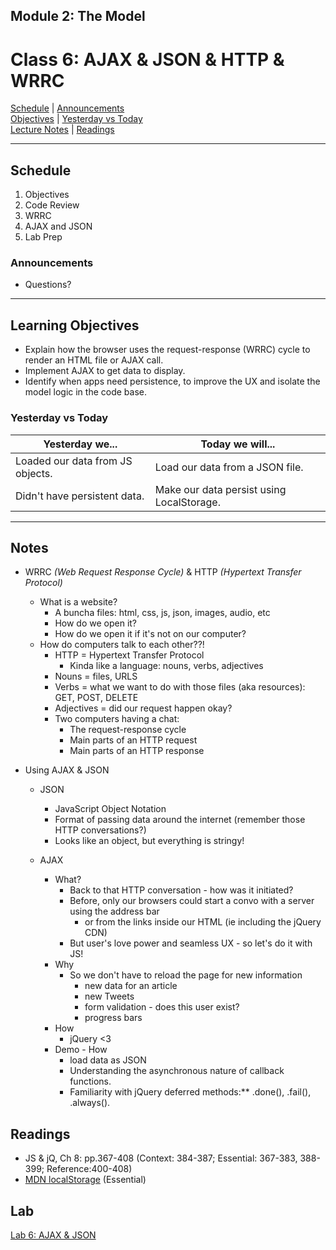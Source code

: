 <!-- 

- tf is a Model
  - examples of code/ideas - is it a model?
- class level properties and methods
- tf is a server
- asyncrohnous javascripppptttt
  - you already deal w this: your event listeners
- localStorage

-->


## **Module 2: The Model**
# Class 6: AJAX & JSON & HTTP & WRRC

[Schedule](#schedule) | [Announcements](#announcements) </br>
[Objectives](#learning-objectives) | [Yesterday vs Today](#yesterday-vs-today) </br>
[Lecture Notes](#notes) | [Readings](#readings)

<hr></hr>

## Schedule
1. Objectives
1. Code Review
1. WRRC
1. AJAX and JSON
1. Lab Prep

### Announcements
* Questions?
<hr></hr>

## Learning Objectives
* Explain how the browser uses the request-response (WRRC) cycle to render an HTML file or AJAX call.
* Implement AJAX to get data to display.
* Identify when apps need persistence, to improve the UX and isolate the model logic in the code base.

### Yesterday vs Today
| Yesterday we... | Today we will... |
| --------------- | ---------------- |
| Loaded our data from JS objects. | Load our data from a JSON file. |
| Didn't have persistent data. | Make our data persist using LocalStorage. |

<hr></hr>

## Notes

* WRRC *(Web Request Response Cycle)* & HTTP *(Hypertext Transfer Protocol)*
    * What is a website?
        * A buncha files: html, css, js, json, images, audio, etc
        * How do we open it?
        * How do we open it if it's not on our computer?
    * How do computers talk to each other??!
        * HTTP = Hypertext Transfer Protocol
            * Kinda like a language: nouns, verbs, adjectives
        * Nouns = files, URLS
        * Verbs = what we want to do with those files (aka resources): GET, POST, DELETE
        * Adjectives = did our request happen okay?
        * Two computers having a chat:
            * The request-response cycle
            * Main parts of an HTTP request
            * Main parts of an HTTP response

* Using AJAX & JSON
    * JSON
        * JavaScript Object Notation
        * Format of passing data around the internet (remember those HTTP conversations?)
        * Looks like an object, but everything is stringy!

    * AJAX
        * What?
            * Back to that HTTP conversation - how was it initiated? 
            * Before, only our browsers could start a convo with a server using the address bar
                * or from the links inside our HTML (ie including the jQuery CDN)
            * But user's love power and seamless UX - so let's do it with JS!
        * Why
            * So we don't have to reload the page for new information
                * new data for an article
                * new Tweets
                * form validation - does this user exist?
                * progress bars
        * How
            * jQuery <3
        * Demo - How
            * load data as JSON
            * Understanding the asynchronous nature of callback functions.
            * Familiarity with jQuery deferred methods:** .done(), .fail(), .always().



## Readings
* JS & jQ, Ch 8: pp.367-408 (Context: 384-387; Essential: 367-383, 388-399; Reference:400-408)
* [MDN localStorage](https://developer.mozilla.org/en-US/docs/Web/API/Web_Storage_API) (Essential)


## Lab
[Lab 6: AJAX & JSON](https://github.com/acl-301d-fall-2017/06-ajax-json-wrrc)
